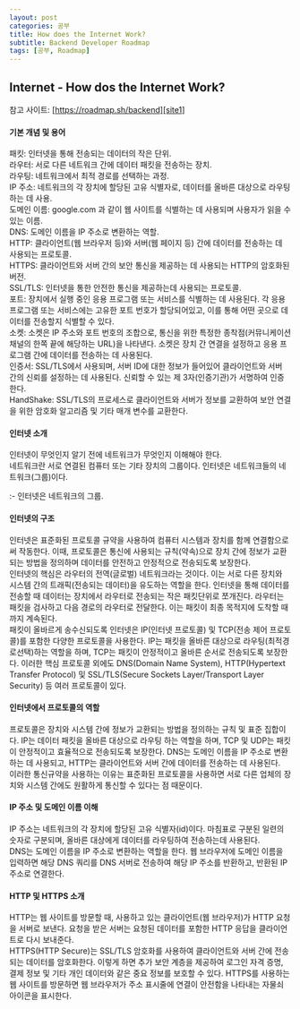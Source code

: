 ```yaml
---
layout: post
categories: 공부
title: How does the Internet Work?
subtitle: Backend Developer Roadmap
tags: [공부, Roadmap]
---
```


## Internet - How dos the Internet Work?

참고 사이트: [https://roadmap.sh/backend][site1]

#### 기본 개념 및 용어

패킷: 인터넷을 통해 전송되는 데이터의 작은 단위.  
라우터: 서로 다른 네트워크 간에 데이터 패킷을 전송하는 장치.  
라우팅: 네트워크에서 최적 경로를 선택하는 과정.  
IP 주소: 네트워크의 각 장치에 할당된 고유 식별자로, 데이터를 올바른 대상으로 라우팅하는 데 사용.  
도메인 이름: google.com 과 같이 웹 사이트를 식별하는 데 사용되며 사용자가 읽을 수 있는 이름.  
DNS: 도메인 이름을 IP 주소로 변환하는 역할.  
HTTP: 클라이언트(웹 브라우저 등)와 서버(웹 페이지 등) 간에 데이터를 전송하는 데 사용되는 프로토콜.  
HTTPS: 클라이언트와 서버 간의 보안 통신을 제공하는 데 사용되는 HTTP의 암호화된 버전.  
SSL/TLS: 인터넷을 통한 안전한 통신을 제공하는데 사용되는 프로토콜.  
포트: 장치에서 실행 중인 응용 프로그램 또는 서비스를 식별하는 데 사용된다. 각 응용 프로그램 또는 서비스에는 고유한 포트 번호가 할당되어있고, 이를 통해 어떤 곳으로 데이터를 전송할지 식별할 수 있다.  
소켓: 소켓은 IP 주소와 포트 번호의 조합으로, 통신을 위한 특정한 종착점(커뮤니케이션 채널의 한쪽 끝에 해당하는 URL)을 나타낸다. 소켓은 장치 간 연결을 설정하고 응용 프로그램 간에 데이터를 전송하는 데 사용된다.  
인증서: SSL/TLS에서 사용되며, 서버 ID에 대한 정보가 들어있어 클라이언트와 서버 간의 신뢰를 설정하는 데 사용된다. 신뢰할 수 있는 제 3자(인증기관)가 서명하여 인증한다.  
HandShake: SSL/TLS의 프로세스로 클라이언트와 서버가 정보를 교환하여 보안 연결을 위한 암호화 알고리즘 및 기타 매개 변수를 교환한다.  

#### 인터넷 소개

인터넷이 무엇인지 알기 전에 네트워크가 무엇인지 이해해야 한다.  
네트워크란 서로 연결된 컴퓨터 또는 기타 장치의 그룹이다. 인터넷은 네트워크들의 네트워크(그룹)이다.  
  
:- 인터넷은 네트워크의 그룹.

#### 인터넷의 구조

인터넷은 표준화된 프로토콜 규약을 사용하여 컴퓨터 시스템과 장치를 함께 연결함으로써 작동한다. 이때, 프로토콜은 통신에 사용되는 규칙(약속)으로 장치 간에 정보가 교환되는 방법을 정의하며 데이터를 안전하고 안정적으로 전송되도록 보장한다.  
인터넷의 핵심은 라우터의 전역(글로벌) 네트워크라는 것이다. 이는 서로 다른 장치와 시스템 간의 트래픽(전송되는 데이터)을 유도하는 역할을 한다. 인터넷을 통해 데이터를 전송할 때 데이터는 장치에서 라우터로 전송되는 작은 패킷단위로 쪼개진다. 라우터는 패킷을 검사하고 다음 경로의 라우터로 전달한다. 이는 패킷이 최종 목적지에 도착할 때까지 계속된다.  
패킷이 올바르게 송수신되도록 인터넷은 IP(인터넷 프로토콜) 및 TCP(전송 제어 프로토콜)를 포함한 다양한 프로토콜을 사용한다. IP는 패킷을 올바른 대상으로 라우팅(최적경로선택)하는 역할을 하며, TCP는 패킷이 안정적이고 올바른 순서로 전송되도록 보장한다.  이러한 핵심 프로토콜 외에도 DNS(Domain Name System), HTTP(Hypertext Transfer Protocol) 및 SSL/TLS(Secure Sockets Layer/Transport Layer Security) 등 여러 프로토콜이 있다.

#### 인터넷에서 프로토콜의 역할

프로토콜은 장치와 시스템 간에 정보가 교환되는 방법을 정의하는 규칙 및 표준 집합이다. IP는 데이터 패킷을 올바른 대상으로 라우팅 하는 역할을 하며, TCP 및 UDP는 패킷이 안정적이고 효율적으로 전송되도록 보장한다. DNS는 도메인 이름을 IP 주소로 변환하는 데 사용되고, HTTP는 클라이언트와 서버 간에 데이터를 전송하는 데 사용된다.  
이러한 통신규약을 사용하는 이유는 표준화된 프로토콜을 사용하면 서로 다른 업체의 장치와 시스템 간에도 원활하게 통신할 수 있다는 점 때문이다.

#### IP 주소 및 도메인 이름 이해

IP 주소는 네트워크의 각 장치에 할당된 고유 식별자(id)이다. 마침표로 구분된 일련의 숫자로 구분되며, 올바른 대상에게 데이터를 라우팅하여 전송하는데 사용된다.  
DNS는 도메인 이름을 IP 주소로 변환하는 역할을 한다. 웹 브라우저에 도메인 이름을 입력하면 해당 DNS 쿼리를 DNS 서버로 전송하여 해당 IP 주소를 반환하고, 반환된 IP 주소로 연결한다.

#### HTTP 및 HTTPS 소개

HTTP는 웹 사이트를 방문할 때, 사용하고 있는 클라이언트(웹 브라우저)가 HTTP 요청을 서버로 보낸다. 요청을 받은 서버는 요청된 데이터를 포함한 HTTP 응답을 클라이언트로 다시 보내준다.  
HTTPS(HTTP Secure)는 SSL/TLS 암호화를 사용하여 클라이언트와 서버 간에 전송되는 데이터를 암호화한다. 이렇게 하면 추가 보안 계층을 제공하여 로그인 자격 증명, 결제 정보 및 기타 개인 데이터와 같은 중요 정보를 보호할 수 있다. HTTPS를 사용하는 웹 사이트를 방문하면 웹 브라우저가 주소 표시줄에 연결이 안전함을 나타내는 자물쇠 아이콘을 표시한다.




[site1]: https://roadmap.sh/backend
